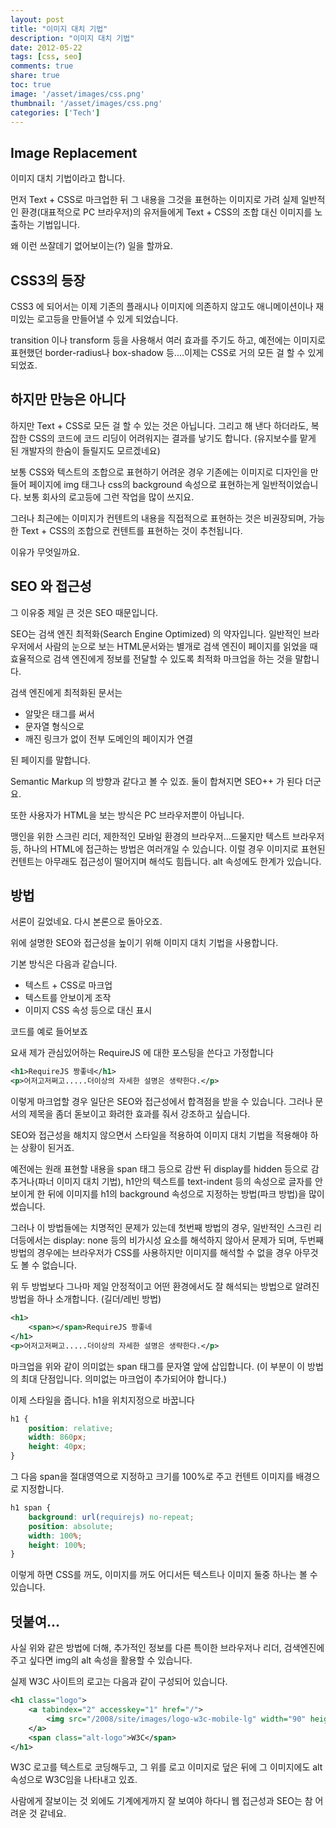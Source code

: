 ```yaml
---
layout: post
title: "이미지 대치 기법"
description: "이미지 대치 기법"
date: 2012-05-22
tags: [css, seo]
comments: true
share: true
toc: true
image: '/asset/images/css.png'
thumbnail: '/asset/images/css.png'
categories: ['Tech']
---
```


## Image Replacement

이미지 대치 기법이라고 합니다.

먼저 Text + CSS로 마크업한 뒤 그 내용을 그것을 표현하는 이미지로 가려 실제 일반적인 환경(대표적으로 PC 브라우저)의 유저들에게 Text + CSS의 조합 대신 이미지를 노출하는 기법입니다.

왜 이런 쓰잘데기 없어보이는(?) 일을 할까요.

## CSS3의 등장

CSS3 에 되어서는 이제 기존의 플래시나 이미지에 의존하지 않고도 애니메이션이나 재미있는 로고등을 만들어낼 수 있게 되었습니다.

transition 이나 transform 등을 사용해서 여러 효과를 주기도 하고, 예전에는 이미지로 표현했던 border-radius나 box-shadow 등....이제는 CSS로 거의 모든 걸 할 수 있게 되었죠.


## 하지만 만능은 아니다

하지만 Text + CSS로 모든 걸 할 수 있는 것은 아닙니다. 그리고 해 낸다 하더라도, 복잡한 CSS의 코드에 코드 리딩이 어려워지는 결과를 낳기도 합니다. (유지보수를 맡게 된 개발자의 한숨이 들릴지도 모르겠네요)

보통 CSS와 텍스트의 조합으로 표현하기 어려운 경우 기존에는 이미지로 디자인을 만들어 페이지에 img 태그나 css의 background 속성으로 표현하는게 일반적이었습니다. 보통 회사의 로고등에 그런 작업을 많이 쓰지요.

그러나 최근에는 이미지가 컨텐트의 내용을 직접적으로 표현하는 것은 비권장되며, 가능한 Text + CSS의 조합으로 컨텐트를 표현하는 것이 추천됩니다.

이유가 무엇일까요.

## SEO 와 접근성

그 이유중 제일 큰 것은 SEO 때문입니다. 

SEO는 검색 엔진 최적화(Search Engine Optimized) 의 약자입니다. 일반적인 브라우저에서 사람의 눈으로 보는 HTML문서와는 별개로 검색 엔진이 페이지를 읽었을 때 효율적으로 검색 엔진에게 정보를 전달할 수 있도록 최적화 마크업을 하는 것을 말합니다.

검색 엔진에게 최적화된 문서는

- 알맞은 태그를 써서
- 문자열 형식으로
- 깨진 링크가 없이 전부 도메인의 페이지가 연결

된 페이지를 말합니다.

Semantic Markup 의 방향과 같다고 볼 수 있죠. 둘이 합쳐지면 SEO++ 가 된다 더군요.

또한 사용자가 HTML을 보는 방식은 PC 브라우저뿐이 아닙니다.

맹인을 위한 스크린 리더, 제한적인 모바일 환경의 브라우저...드물지만 텍스트 브라우저 등, 하나의 HTML에 접근하는 방법은 여러개일 수 있습니다. 이럴 경우 이미지로 표현된 컨텐트는 아무래도 접근성이 떨어지며 해석도 힘듭니다. alt 속성에도 한계가 있습니다.

## 방법

서론이 길었네요. 다시 본론으로 돌아오죠.

위에 설명한 SEO와 접근성을 높이기 위해 이미지 대치 기법을 사용합니다.

기본 방식은 다음과 같습니다.

- 텍스트 + CSS로 마크업
- 텍스트를 안보이게 조작
- 이미지 CSS 속성 등으로 대신 표시


코드를 예로 들어보죠

요새 제가 관심있어하는 RequireJS 에 대한 포스팅을 쓴다고 가정합니다

```xml
<h1>RequireJS 짱좋네</h1>
<p>어저고저쩌고.....더이상의 자세한 설명은 생략한다.</p>
```

이렇게 마크업할 경우 일단은 SEO와 접근성에서 합격점을 받을 수 있습니다. 그러나 문서의 제목을 좀더 돋보이고 화려한 효과를 줘서 강조하고 싶습니다. 

SEO와 접근성을 해치지 않으면서 스타일을 적용하여 이미지 대치 기법을 적용해야 하는 상황이 된거죠.

예전에는 원래 표현할 내용을 span 태그 등으로 감싼 뒤 display를 hidden 등으로 감추거나(파너 이미지 대치 기법), h1안의 텍스트를 text-indent 등의 속성으로 글자를 안보이게 한 뒤에 이미지를 h1의 background 속성으로 지정하는 방법(파크 방법)을 많이 썼습니다. 

그러나 이 방법들에는 치명적인 문제가 있는데 첫번째 방법의 경우, 일반적인 스크린 리더등에서는 display: none 등의 비가시성 요소를 해석하지 않아서 문제가 되며, 두번째 방법의 경우에는 브라우저가 CSS를 사용하지만 이미지를 해석할 수 없을 경우 아무것도 볼 수 없습니다.

위 두 방법보다 그나마 제일 안정적이고 어떤 환경에서도 잘 해석되는 방법으로 알려진 방법을 하나 소개합니다. (길더/레빈 방법)

```xml
<h1>
    <span></span>RequireJS 짱좋네
</h1>
<p>어저고저쩌고.....더이상의 자세한 설명은 생략한다.</p>
```

마크업을 위와 같이 의미없는 span 태그를 문자열 앞에 삽입합니다. (이 부분이 이 방법의 최대 단점입니다. 의미없는 마크업이 추가되어야 합니다.)

이제 스타일을 줍니다. h1을 위치지정으로 바꿉니다

```css
h1 {
    position: relative;
    width: 860px;
    height: 40px;
}
```

그 다음 span을 절대영역으로 지정하고 크기를 100%로 주고 컨텐트 이미지를 배경으로 지정합니다.

```css
h1 span {
    background: url(requirejs) no-repeat;
    position: absolute;
    width: 100%;
    height: 100%;
}
```

이렇게 하면 CSS를 꺼도, 이미지를 꺼도 어디서든 텍스트나 이미지 둘중 하나는 볼 수 있습니다.

## 덧붙여...

사실 위와 같은 방법에 더해, 추가적인 정보를 다른 특이한 브라우저나 리더, 검색엔진에 주고 싶다면 img의 alt 속성을 활용할 수 있습니다.

실제 W3C 사이트의 로고는 다음과 같이 구성되어 있습니다.

```xml
<h1 class="logo">
    <a tabindex="2" accesskey="1" href="/">
        <img src="/2008/site/images/logo-w3c-mobile-lg" width="90" height="53" alt="W3C">
    </a>
    <span class="alt-logo">W3C</span>
</h1>
```

W3C 로고를 텍스트로 코딩해두고, 그 위를 로고 이미지로 덮은 뒤에 그 이미지에도 alt 속성으로 W3C임을 나타내고 있죠.

사람에게 잘보이는 것 외에도 기계에게까지 잘 보여야 하다니 웹 접근성과 SEO는 참 어려운 것 같네요.